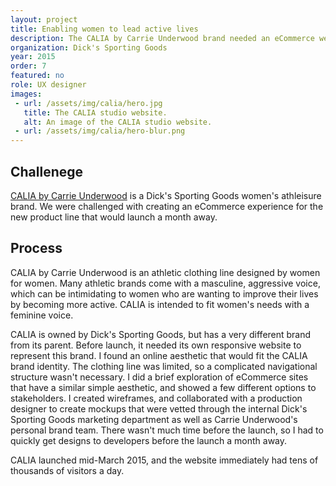 ```yaml
---
layout: project
title: Enabling women to lead active lives
description: The CALIA by Carrie Underwood brand needed an eCommerce website before it launched in March of 2015. The product line was simple, and needed a minimal aesthetic to showcase it.
organization: Dick's Sporting Goods
year: 2015
order: 7
featured: no
role: UX designer
images: 
 - url: /assets/img/calia/hero.jpg
   title: The CALIA studio website.
   alt: An image of the CALIA studio website.
 - url: /assets/img/calia/hero-blur.png
---
```


## Challenege

<a target="_blank" href="http://www.caliastudio.com/home/index.jsp">CALIA by Carrie Underwood</a> is a Dick's Sporting Goods women's athleisure brand. We were challenged with creating an eCommerce experience for the new product line that would launch a month away.

## Process

CALIA by Carrie Underwood is an athletic clothing line designed by women for women. Many athletic brands come with a masculine, aggressive voice, which can be intimidating to women who are wanting to improve their lives by becoming more active. CALIA is intended to fit women's needs with a feminine voice. 

CALIA is owned by Dick's Sporting Goods, but has a very different brand from its parent. Before launch, it needed its own responsive website to represent this brand. I found an online aesthetic that would fit the CALIA brand identity. The clothing line was limited, so a complicated navigational structure wasn't necessary. I did a brief exploration of eCommerce sites that have a similar simple aesthetic, and showed a few different options to stakeholders. I created wireframes, and collaborated with a production designer to create mockups that were vetted through the internal Dick's Sporting Goods marketing department as well as Carrie Underwood's personal brand team. There wasn't much time before the launch, so I had to quickly get designs to developers before the launch a month away. 

CALIA launched mid-March 2015, and the website immediately had tens of thousands of visitors a day.

<figure></figure>